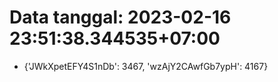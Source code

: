 # Data tanggal: 2023-02-16 23:51:38.344535+07:00

* {'JWkXpetEFY4S1nDb': 3467, 'wzAjY2CAwfGb7ypH': 4167}
